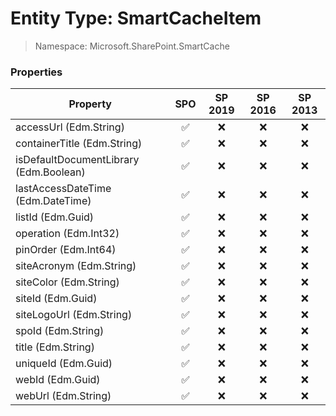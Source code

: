 # Entity Type: SmartCacheItem

> Namespace: Microsoft.SharePoint.SmartCache

### Properties

Property | SPO | SP 2019 | SP 2016 | SP 2013
----------|:---:|:-------:|:-------:|:-------:
accessUrl (Edm.String) | ✅ | ❌ | ❌ | ❌
containerTitle (Edm.String) | ✅ | ❌ | ❌ | ❌
isDefaultDocumentLibrary (Edm.Boolean) | ✅ | ❌ | ❌ | ❌
lastAccessDateTime (Edm.DateTime) | ✅ | ❌ | ❌ | ❌
listId (Edm.Guid) | ✅ | ❌ | ❌ | ❌
operation (Edm.Int32) | ✅ | ❌ | ❌ | ❌
pinOrder (Edm.Int64) | ✅ | ❌ | ❌ | ❌
siteAcronym (Edm.String) | ✅ | ❌ | ❌ | ❌
siteColor (Edm.String) | ✅ | ❌ | ❌ | ❌
siteId (Edm.Guid) | ✅ | ❌ | ❌ | ❌
siteLogoUrl (Edm.String) | ✅ | ❌ | ❌ | ❌
spoId (Edm.String) | ✅ | ❌ | ❌ | ❌
title (Edm.String) | ✅ | ❌ | ❌ | ❌
uniqueId (Edm.Guid) | ✅ | ❌ | ❌ | ❌
webId (Edm.Guid) | ✅ | ❌ | ❌ | ❌
webUrl (Edm.String) | ✅ | ❌ | ❌ | ❌